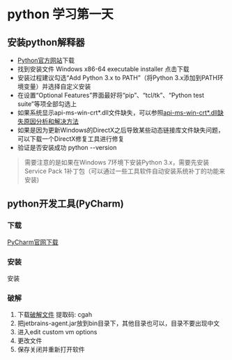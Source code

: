 # python 学习第一天
## 安装python解释器
- [Python官方网站](https://www.python.org/downloads/)下载
- 找到安装文件 Windows x86-64 executable installer 点击下载
- 安装过程建议勾选“Add Python 3.x to PATH”（将Python 3.x添加到PATH环境变量）并选择自定义安装
- 在设置“Optional Features”界面最好将“pip”、“tcl/tk”、“Python test suite”等项全部勾选上
- 如果系统显示api-ms-win-crt*.dll文件缺失，可以参照[api-ms-win-crt*.dll缺失原因分析和解决方法](https://zhuanlan.zhihu.com/p/32087135)
- 如果是因为更新Windows的DirectX之后导致某些动态链接库文件缺失问题，可以下载一个DirectX修复工具进行修复
- 验证是否安装成功 python --version
> 需要注意的是如果在Windows 7环境下安装Python 3.x，需要先安装Service Pack 1补丁包（可以通过一些工具软件自动安装系统补丁的功能来安装)

## python开发工具(PyCharm)
### 下载
[PyCharm官网下载](http://www.jetbrains.com/pycharm/download/#section=windows)
### 安装
安装
### 破解
1. 下载[破解文件](https://pan.baidu.com/s/1ps4_CGWt0gwnYklA7aUxxQ) 提取码: cgah 
2. 把jetbrains-agent.jar放到bin目录下，其他目录也可以，目录不要出现中文
3. 进入edit custom vm options
4. 更改文件
5. 保存关闭并重新打开软件
